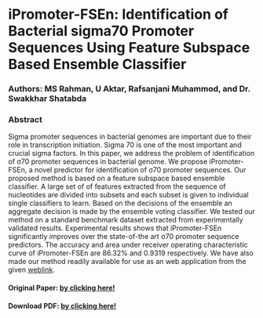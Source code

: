 # iPromoter-FSEn: Identification of Bacterial sigma70 Promoter Sequences Using Feature Subspace Based Ensemble Classifier

### Authors: MS Rahman, U Aktar, Rafsanjani Muhammod, and Dr. Swakkhar Shatabda

### Abstract
Sigma promoter sequences in bacterial genomes are important due to their role in transcription initiation. Sigma 70 is one of the most important and crucial sigma
factors. In this paper, we address the problem of identification of σ70 promoter sequences in bacterial genome. We propose iPromoter-FSEn, a novel predictor for
identification of σ70 promoter sequences. Our proposed method is based on a feature subspace based ensemble classifier. A large set of of features extracted from the
sequence of nucleotides are divided into subsets and each subset is given to individual single classifiers to learn. Based on the decisions of the ensemble an aggregate
decision is made by the ensemble voting classifier. We tested our method on a standard benchmark dataset extracted from experimentally validated results.
Experimental results shows that iPromoter-FSEn significantly improves over the state-of-the art σ70 promoter sequence predictors. The accuracy and area under
receiver operating characteristic curve of iPromoter-FSEn are 86.32% and 0.9319 respectively. We have also made our method readily available for use as an web
application from the given [weblink](http://ipromoterfsen.pythonanywhere.com/server).

#### Original Paper: [by clicking here!](https://www.sciencedirect.com/science/article/pii/S0888754318302593)
#### Download PDF: [by clicking here!](http://rafsanjani.pythonanywhere.com/static/Papers/iPromoter-FSEn.pdf)

